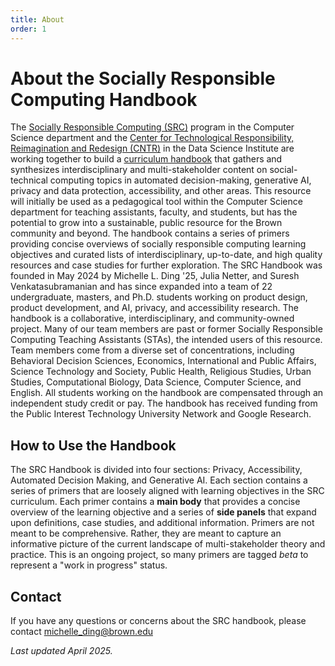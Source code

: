 ```yaml
---
title: About
order: 1
---
```


# About the Socially Responsible Computing Handbook 

The [Socially Responsible Computing (SRC)](https://responsible.cs.brown.edu/) program in the Computer Science department and the [Center for Technological Responsibility, Reimagination and Redesign (CNTR)](https://cntr.brown.edu/) in the Data Science Institute are working together to build a [curriculum handbook](https://cntr.brown.edu/projects#socially-responsible-computing-src-curriculum-handbook) that gathers and synthesizes interdisciplinary and multi-stakeholder content on social-technical computing topics in automated decision-making, generative AI, privacy and data protection, accessibility, and other areas. This resource will initially be used as a pedagogical tool within the Computer Science department for teaching assistants, faculty, and students, but has the potential to grow into a sustainable, public resource for the Brown community and beyond. The handbook contains a series of primers providing concise overviews of socially responsible computing learning objectives and curated lists of interdisciplinary, up-to-date, and high quality resources and case studies for further exploration. The SRC Handbook was founded in May 2024 by Michelle L. Ding '25, Julia Netter, and Suresh Venkatasubramanian and has since expanded into a team of 22 undergraduate, masters, and Ph.D. students working on product design, product development, and AI, privacy, and accessibility research. The handbook is a collaborative, interdisciplinary, and community-owned project. Many of our team members are past or former Socially Responsible Computing Teaching Assistants (STAs), the intended users of this resource. Team members come from a diverse set of concentrations, including Behavioral Decision Sciences, Economics, International and Public Affairs, Science Technology and Society, Public Health, Religious Studies, Urban Studies, Computational Biology, Data Science, Computer Science, and English. All students working on the handbook are compensated through an independent study credit or pay. The handbook has received funding from the Public Interest Technology University Network and Google Research.

## How to Use the Handbook
The SRC Handbook is divided into four sections: Privacy, Accessibility, Automated Decision Making, and Generative AI. Each section contains a series of primers that are loosely aligned with learning objectives in the SRC curriculum. Each primer contains a **main body** that provides a concise overview of the learning objective and a series of **side panels** that expand upon definitions, case studies, and additional information. Primers are not meant to be comprehensive. Rather, they are meant to capture an informative picture of the current landscape of multi-stakeholder theory and practice. This is an ongoing project, so many primers are tagged _beta_ to represent a "work in progress" status. 

## Contact
If you have any questions or concerns about the SRC handbook, please contact michelle_ding@brown.edu

_Last updated April 2025._

